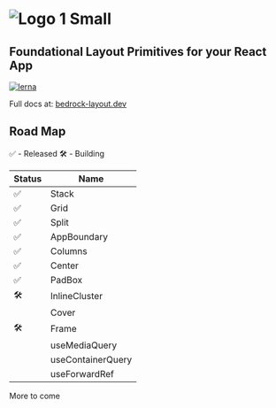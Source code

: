 # ![Logo 1 Small](https://user-images.githubusercontent.com/5460770/77477816-8df68000-6de2-11ea-83be-9f12c8de7f0d.png)

## Foundational Layout Primitives for your React App

[![lerna](https://img.shields.io/badge/maintained%20with-lerna-cc00ff.svg)](https://lerna.js.org/)

Full docs at: [bedrock-layout.dev](https://bedrock-layout.dev/)

## Road Map

✅ - Released
🛠 - Building

| Status | Name              |
| ------ | ----------------- |
| ✅     | Stack             |
| ✅     | Grid              |
| ✅     | Split             |
| ✅     | AppBoundary       |
| ✅     | Columns           |
| ✅     | Center            |
| ✅     | PadBox            |
| 🛠      | InlineCluster     |
|        | Cover             |
| 🛠      | Frame             |
|        | useMediaQuery     |
|        | useContainerQuery |
|        | useForwardRef     |

More to come
